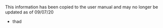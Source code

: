 This information has been copied to the user manual and may no longer be updated as of 09/07/20
- thad